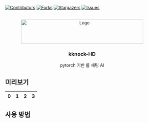  <div id="top"></div>

[![Contributors][contributors-shield]][contributors-url]
[![Forks][forks-shield]][forks-url]
[![Stargazers][stars-shield]][stars-url]
[![Issues][issues-shield]][issues-url]

<!-- PROJECT LOGO -->
<br />
<div align="center">
  <a href="https://github.com/kwon99/lolchat">
    <img src="images/readme_logo.png" alt="Logo" width="400" height="80">
  </a>

  <h3 align="center">kknock-HD</h3>

  <p align="center">
  pytorch 기반 롤 채팅 AI
  <br />
  </p>
</div>

## 미리보기

|  0  |  1  |  2  |  3  |
| :-: | :-: | :-: | :-: |

## 사용 방법

<!-- MARKDOWN LINKS & IMAGES -->
<!-- https://www.markdownguide.org/basic-syntax/#reference-style-links -->

[contributors-shield]: https://img.shields.io/github/contributors/kwon99/lolchat.svg?style=for-the-badge
[contributors-url]: https://github.com/kwon99/lolchat/graphs/contributors
[forks-shield]: https://img.shields.io/github/forks/kwon99/lolchat.svg?style=for-the-badge
[forks-url]: https://github.com/kwon99/lolchat/network/members
[stars-shield]: https://img.shields.io/github/stars/kwon99/lolchat.svg?style=for-the-badge
[stars-url]: https://github.com/kwon99/lolchat/stargazers
[issues-shield]: https://img.shields.io/github/issues/kwon99/lolchat.svg?style=for-the-badge
[issues-url]: https://github.com/kwon99/lolchat/issues
[license-shield]: https://img.shields.io/github/license/kwon99/lolchat.svg?style=for-the-badge
[license-url]: https://github.com/kwon99/lolchat/blob/master/LICENSE.txt
